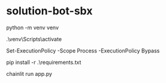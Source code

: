 ﻿# solution-bot-sbx
python -m venv venv

.\venv\Scripts\activate

Set-ExecutionPolicy -Scope Process -ExecutionPolicy Bypass

pip install -r .\requirements.txt

chainlit run app.py
